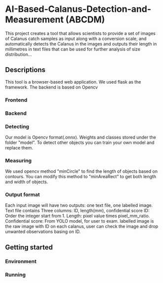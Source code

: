 # AI-Based-Calanus-Detection-and-Measurement (ABCDM)
This project creates a tool that allows scientists to provide a set of images of Calanus catch samples as input along with a conversion scale, and automatically detects the Calanus in the images and outputs their length in millimetres in text files that can be used for further analysis of size distribution...
## Descriptions
This tool is a browser-based web application. We used flask as the framework. The backend is based on Opencv
### Frontend

### Backend
### Detecting
Our model is Opencv format(.onnx). Weights and classes stored under the folder "model". To detect other objects you can train your own model and replace them. 
### Measuring
We used opencv method "minCircle" to find the length of objects based on contours. You can modify this method to "minAreaRect" to get both length and width of objects.
### Output format
Each input image will have two outputs: one text file, one labelled image.
Text file contains Three columns: ID, length(mm), confidential score
ID: Order the integer start from 1. 
Length: pixel value times pixel_mm_ratio.
Confidential score: From YOLO model, for user to exam.
labelled image is the raw image with ID on each calanus, user can check the image and drop unwanted observations basing on ID.
## Getting started
### Environment
### Running

